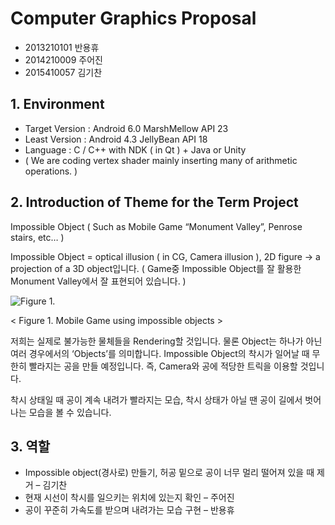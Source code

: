 # Computer Graphics Proposal

* 2013210101 반용휴
* 2014210009 주어진
* 2015410057 김기찬

## 1. Environment

* Target Version : Android 6.0 MarshMellow API 23
* Least Version : Android 4.3 JellyBean API 18
* Language : C / C++ with NDK ( in Qt ) + Java or Unity
* ( We are coding vertex shader mainly inserting many of arithmetic operations. )

## 2. Introduction of Theme for the Term Project

 Impossible Object ( Such as Mobile Game “Monument Valley”, Penrose stairs, etc… )

 Impossible Object = optical illusion ( in CG, Camera illusion ), 2D figure -> a projection of a 3D object입니다. ( Game중 Impossible Object를 잘 활용한 Monument Valley에서 잘 표현되어 있습니다. )

![Figure 1.](http://blog.allmyfaves.com/wp-content/uploads/2014/04/Monument-Valley-was-designed-to-be-played-while-wearing-headphones-and-the-use-of-earbuds-or-headphones-definitely-enhances-the-experience..png)

< Figure 1. Mobile Game using impossible objects >

 저희는 실제로 불가능한 물체들을 Rendering할 것입니다. 물론 Object는 하나가 아닌 여러 경우에서의 ‘Objects’를 의미합니다. 
 Impossible Object의 착시가 일어날 때 무한히 빨라지는 공을 만들 예정입니다. 즉, Camera와 공에 적당한 트릭을 이용할 것입니다.

착시 상태일 때 공이 계속 내려가 빨라지는 모습, 착시 상태가 아닐 땐 공이 길에서 벗어나는 모습을 볼 수 있습니다.

## 3. 역할

* Impossible object(경사로) 만들기, 허공 밑으로 공이 너무 멀리 떨어져 있을 때 제거 – 김기찬
* 현재 시선이 착시를 일으키는 위치에 있는지 확인 – 주어진
* 공이 꾸준히 가속도를 받으며 내려가는 모습 구현 – 반용휴